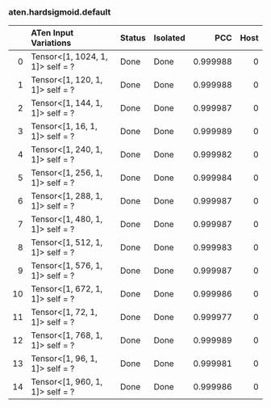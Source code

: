 ### aten.hardsigmoid.default
|    | ATen Input Variations            | Status   | Isolated   |      PCC |   Host |
|---:|:---------------------------------|:---------|:-----------|---------:|-------:|
|  0 | Tensor<[1, 1024, 1, 1]> self = ? | Done     | Done       | 0.999988 |      0 |
|  1 | Tensor<[1, 120, 1, 1]> self = ?  | Done     | Done       | 0.999988 |      0 |
|  2 | Tensor<[1, 144, 1, 1]> self = ?  | Done     | Done       | 0.999987 |      0 |
|  3 | Tensor<[1, 16, 1, 1]> self = ?   | Done     | Done       | 0.999989 |      0 |
|  4 | Tensor<[1, 240, 1, 1]> self = ?  | Done     | Done       | 0.999982 |      0 |
|  5 | Tensor<[1, 256, 1, 1]> self = ?  | Done     | Done       | 0.999984 |      0 |
|  6 | Tensor<[1, 288, 1, 1]> self = ?  | Done     | Done       | 0.999987 |      0 |
|  7 | Tensor<[1, 480, 1, 1]> self = ?  | Done     | Done       | 0.999987 |      0 |
|  8 | Tensor<[1, 512, 1, 1]> self = ?  | Done     | Done       | 0.999983 |      0 |
|  9 | Tensor<[1, 576, 1, 1]> self = ?  | Done     | Done       | 0.999987 |      0 |
| 10 | Tensor<[1, 672, 1, 1]> self = ?  | Done     | Done       | 0.999986 |      0 |
| 11 | Tensor<[1, 72, 1, 1]> self = ?   | Done     | Done       | 0.999977 |      0 |
| 12 | Tensor<[1, 768, 1, 1]> self = ?  | Done     | Done       | 0.999989 |      0 |
| 13 | Tensor<[1, 96, 1, 1]> self = ?   | Done     | Done       | 0.999981 |      0 |
| 14 | Tensor<[1, 960, 1, 1]> self = ?  | Done     | Done       | 0.999986 |      0 |

